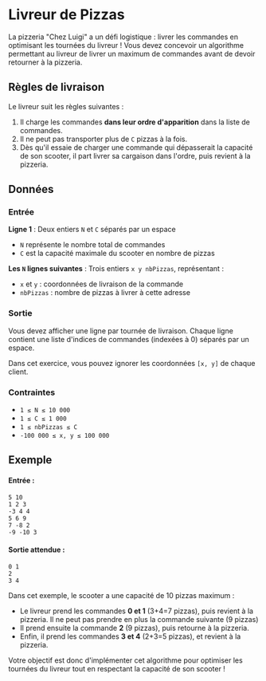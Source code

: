 # Livreur de Pizzas

La pizzeria "Chez Luigi" a un défi logistique : livrer les commandes en optimisant les tournées du livreur ! Vous devez concevoir un algorithme permettant au livreur de livrer un maximum de commandes avant de devoir retourner à la pizzeria.

## Règles de livraison

Le livreur suit les règles suivantes :

1. Il charge les commandes **dans leur ordre d'apparition** dans la liste de commandes.
2. Il ne peut pas transporter plus de `C` pizzas à la fois.
3. Dès qu'il essaie de charger une commande qui dépasserait la capacité de son scooter, il part livrer sa cargaison dans l'ordre, puis revient à la pizzeria.

## Données

### Entrée

**Ligne 1** : Deux entiers `N` et `C` séparés par un espace
- `N` représente le nombre total de commandes
- `C` est la capacité maximale du scooter en nombre de pizzas

**Les `N` lignes suivantes** : Trois entiers `x y nbPizzas`, représentant :
- `x` et `y` : coordonnées de livraison de la commande
- `nbPizzas` : nombre de pizzas à livrer à cette adresse

### Sortie

Vous devez afficher une ligne par tournée de livraison. Chaque ligne contient une liste d'indices de commandes (indexées à 0) séparés par un espace.

Dans cet exercice, vous pouvez ignorer les coordonnées `[x, y]` de chaque client.

### Contraintes

- `1 ≤ N ≤ 10 000`
- `1 ≤ C ≤ 1 000`
- `1 ≤ nbPizzas ≤ C`
- `-100 000 ≤ x, y ≤ 100 000`

## Exemple

#### Entrée :
```plaintext
5 10
1 2 3
-3 4 4
5 6 9
7 -8 2
-9 -10 3
```

#### Sortie attendue :
```plaintext
0 1
2
3 4
```

Dans cet exemple, le scooter a une capacité de 10 pizzas maximum :
- Le livreur prend les commandes **0 et 1** (3+4=7 pizzas), puis revient à la pizzeria. Il ne peut pas prendre en plus la commande suivante (9 pizzas)
- Il prend ensuite la commande **2** (9 pizzas), puis retourne à la pizzeria.
- Enfin, il prend les commandes **3 et 4** (2+3=5 pizzas), et revient à la pizzeria.

Votre objectif est donc d'implémenter cet algorithme pour optimiser les tournées du livreur tout en respectant la capacité de son scooter !